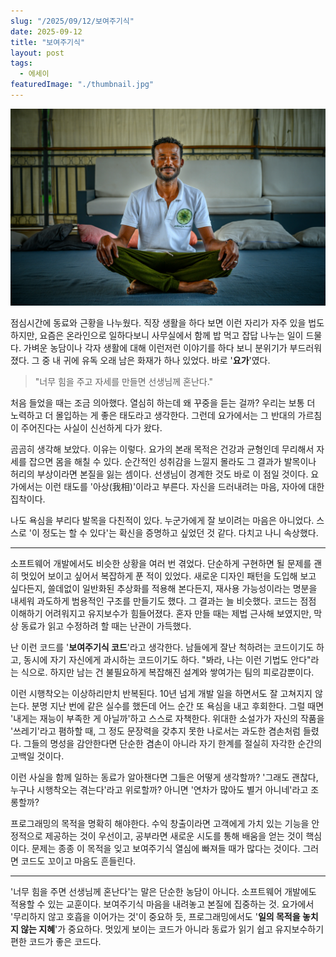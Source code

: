 ```yaml
---
slug: "/2025/09/12/보여주기식"
date: 2025-09-12
title: "보여주기식"
layout: post
tags:
  - 에세이
featuredImage: "./thumbnail.jpg"
---
```


![출처: unsplash.com](./thumbnail.jpg)

점심시간에 동료와 근황을 나누웠다. 직장 생활을 하다 보면 이런 자리가 자주 있을 법도 하지만, 요즘은 온라인으로 일하다보니 사무실에서 함께 밥 먹고 잡답 나누는 일이 드물다. 가벼운 농담이나 각자 생활에 대해 이런저런 이야기를 하다 보니 분위기가 부드러워졌다. 그 중 내 귀에 유독 오래 남은 화재가 하나 있었다. 바로 '**요가**'였다.

> "너무 힘을 주고 자세를 만들면 선생님께 혼난다."

처음 들었을 때는 조금 의아했다. 열심히 하는데 왜 꾸중을 듣는 걸까? 우리는 보통 더 노력하고 더 몰입하는 게 좋은 태도라고 생각한다. 그런데 요가에서는 그 반대의 가르침이 주어진다는 사실이 신선하게 다가 왔다.

곰곰히 생각해 보았다. 이유는 이렇다. 요가의 본래 목적은 건강과 균형인데 무리해서 자세를 잡으면 몸을 해칠 수 있다. 순간적인 성취감을 느낄지 몰라도 그 결과가 발목이나 허리의 부상이라면 본질을 잃는 셈이다. 선생님이 경계한 것도 바로 이 점일 것이다. 요가에서는 이런 태도를 '아상(我相)'이라고 부른다. 자신을 드러내려는 마음, 자아에 대한 집착이다.

나도 욕심을 부리다 발목을 다친적이 있다. 누군가에게 잘 보이려는 마음은 아니었다. 스스로 '이 정도는 할 수 있다'는 확신을 증명하고 싶었던 것 같다. 다치고 나니 속상했다.

---

소프트웨어 개발에서도 비슷한 상황을 여러 번 겪었다. 단순하게 구현하면 될 문제를 괜히 멋있어 보이고 싶어서 복잡하게 푼 적이 있었다. 새로운 디자인 패턴을 도입해 보고 싶다든지, 쓸데없이 일반화된 추상화를 적용해 본다든지, 재사용 가능성이라는 명분을 내세워 과도하게 범용적인 구조를 만들기도 했다. 그 결과는 늘 비슷했다. 코드는 점점 이해하기 어려워지고 유지보수가 힘들어졌다. 혼자 만들 때는 제법 근사해 보였지만, 막상 동료가 읽고 수정하려 할 때는 난관이 가득했다.

난 이런 코드를 '**보여주기식 코드**'라고 생각한다. 남들에게 잘난 척하려는 코드이기도 하고, 동시에 자기 자신에게 과시하는 코드이기도 하다. "봐라, 나는 이런 기법도 안다"라는 식으로. 하지만 남는 건 불필요하게 복잡해진 설계와 쌓여가는 팀의 피로감뿐이다.

이런 시행착오는 이상하리만치 반복된다. 10년 넘게 개발 일을 하면서도 잘 고쳐지지 않는다. 분명 지난 번에 같은 실수를 했든데 어느 순간 또 욕심을 내고 후회한다. 그럴 때면 '내게는 재능이 부족한 게 아닐까'하고 스스로 자책한다. 위대한 소설가가 자신의 작품을 '쓰레기'라고 폄하할 때, 그 정도 문장력을 갖추지 못한 나로서는 과도한 겸손처럼 들렸다. 그들의 명성을 감안한다면 단순한 겸손이 아니라 자기 한계를 절실히 자각한 순간의 고백일 것이다.

이런 사실을 함께 일하는 동료가 알아챈다면 그들은 어떻게 생각할까? '그래도 괜찮다, 누구나 시행착오는 겪는다'라고 위로할까? 아니면 '연차가 많아도 별거 아니네'라고 조롱할까?

프로그래밍의 목적을 명확히 해야한다. 수익 창출이라면 고객에게 가치 있는 기능을 안정적으로 제공하는 것이 우선이고, 공부라면 새로운 시도를 통해 배움을 얻는 것이 핵심이다. 문제는 종종 이 목적을 잊고 보여주기식 열심에 빠져들 때가 많다는 것이다. 그러면 코드도 꼬이고 마음도 흔들린다.

---

'너무 힘을 주면 선생님께 혼난다'는 말은 단순한 농담이 아니다. 소프트웨어 개발에도 적용할 수 있는 교훈이다. 보여주기식 마음을 내려놓고 본질에 집중하는 것. 요가에서 '무리하지 않고 호흡을 이어가는 것'이 중요하 듯, 프로그래밍에서도 '**일의 목적을 놓치지 않는 지혜**'가 중요하다. 멋있게 보이는 코드가 아니라 동료가 읽기 쉽고 유지보수하기 편한 코드가 좋은 코드다.
